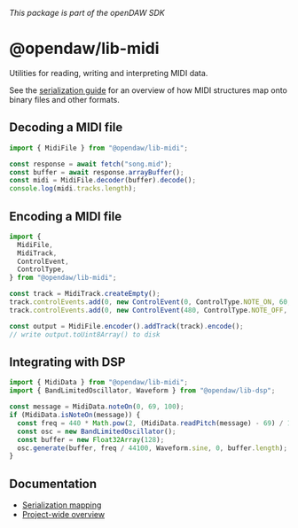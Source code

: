 _This package is part of the openDAW SDK_

# @opendaw/lib-midi

Utilities for reading, writing and interpreting MIDI data.

See the [serialization guide](../../docs/docs-dev/serialization/midi.md) for
an overview of how MIDI structures map onto binary files and other formats.

## Decoding a MIDI file

```ts
import { MidiFile } from "@opendaw/lib-midi";

const response = await fetch("song.mid");
const buffer = await response.arrayBuffer();
const midi = MidiFile.decoder(buffer).decode();
console.log(midi.tracks.length);
```

## Encoding a MIDI file

```ts
import {
  MidiFile,
  MidiTrack,
  ControlEvent,
  ControlType,
} from "@opendaw/lib-midi";

const track = MidiTrack.createEmpty();
track.controlEvents.add(0, new ControlEvent(0, ControlType.NOTE_ON, 60, 127));
track.controlEvents.add(0, new ControlEvent(480, ControlType.NOTE_OFF, 60, 0));

const output = MidiFile.encoder().addTrack(track).encode();
// write output.toUint8Array() to disk
```

## Integrating with DSP

```ts
import { MidiData } from "@opendaw/lib-midi";
import { BandLimitedOscillator, Waveform } from "@opendaw/lib-dsp";

const message = MidiData.noteOn(0, 69, 100);
if (MidiData.isNoteOn(message)) {
  const freq = 440 * Math.pow(2, (MidiData.readPitch(message) - 69) / 12);
  const osc = new BandLimitedOscillator();
  const buffer = new Float32Array(128);
  osc.generate(buffer, freq / 44100, Waveform.sine, 0, buffer.length);
}
```

## Documentation

- [Serialization mapping](../../docs/docs-dev/serialization/midi.md)
- [Project-wide overview](../../docs/docs-dev/serialization/overview.md)
